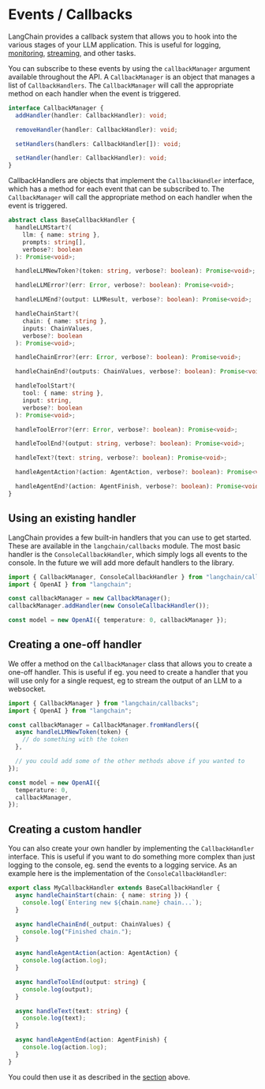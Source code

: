 # Events / Callbacks

LangChain provides a callback system that allows you to hook into the various stages of your LLM application. This is useful for logging, [monitoring](./tracing), [streaming](../modules/models/llms/additional_functionality#streaming-responses), and other tasks.

You can subscribe to these events by using the `callbackManager` argument available throughout the API. A `CallbackManager` is an object that manages a list of `CallbackHandlers`. The `CallbackManager` will call the appropriate method on each handler when the event is triggered.

```typescript
interface CallbackManager {
  addHandler(handler: CallbackHandler): void;

  removeHandler(handler: CallbackHandler): void;

  setHandlers(handlers: CallbackHandler[]): void;

  setHandler(handler: CallbackHandler): void;
}
```

CallbackHandlers are objects that implement the `CallbackHandler` interface, which has a method for each event that can be subscribed to. The `CallbackManager` will call the appropriate method on each handler when the event is triggered.

```typescript
abstract class BaseCallbackHandler {
  handleLLMStart?(
    llm: { name: string },
    prompts: string[],
    verbose?: boolean
  ): Promise<void>;

  handleLLMNewToken?(token: string, verbose?: boolean): Promise<void>;

  handleLLMError?(err: Error, verbose?: boolean): Promise<void>;

  handleLLMEnd?(output: LLMResult, verbose?: boolean): Promise<void>;

  handleChainStart?(
    chain: { name: string },
    inputs: ChainValues,
    verbose?: boolean
  ): Promise<void>;

  handleChainError?(err: Error, verbose?: boolean): Promise<void>;

  handleChainEnd?(outputs: ChainValues, verbose?: boolean): Promise<void>;

  handleToolStart?(
    tool: { name: string },
    input: string,
    verbose?: boolean
  ): Promise<void>;

  handleToolError?(err: Error, verbose?: boolean): Promise<void>;

  handleToolEnd?(output: string, verbose?: boolean): Promise<void>;

  handleText?(text: string, verbose?: boolean): Promise<void>;

  handleAgentAction?(action: AgentAction, verbose?: boolean): Promise<void>;

  handleAgentEnd?(action: AgentFinish, verbose?: boolean): Promise<void>;
}
```

## Using an existing handler

LangChain provides a few built-in handlers that you can use to get started. These are available in the `langchain/callbacks` module. The most basic handler is the `ConsoleCallbackHandler`, which simply logs all events to the console. In the future we will add more default handlers to the library.

```typescript
import { CallbackManager, ConsoleCallbackHandler } from "langchain/callbacks";
import { OpenAI } from "langchain";

const callbackManager = new CallbackManager();
callbackManager.addHandler(new ConsoleCallbackHandler());

const model = new OpenAI({ temperature: 0, callbackManager });
```

## Creating a one-off handler

We offer a method on the `CallbackManager` class that allows you to create a one-off handler. This is useful if eg. you need to create a handler that you will use only for a single request, eg to stream the output of an LLM to a websocket.

```typescript
import { CallbackManager } from "langchain/callbacks";
import { OpenAI } from "langchain";

const callbackManager = CallbackManager.fromHandlers({
  async handleLLMNewToken(token) {
    // do something with the token
  },

  // you could add some of the other methods above if you wanted to
});

const model = new OpenAI({
  temperature: 0,
  callbackManager,
});
```

## Creating a custom handler

You can also create your own handler by implementing the `CallbackHandler` interface. This is useful if you want to do something more complex than just logging to the console, eg. send the events to a logging service. As an example here is the implementation of the `ConsoleCallbackHandler`:

```typescript
export class MyCallbackHandler extends BaseCallbackHandler {
  async handleChainStart(chain: { name: string }) {
    console.log(`Entering new ${chain.name} chain...`);
  }

  async handleChainEnd(_output: ChainValues) {
    console.log("Finished chain.");
  }

  async handleAgentAction(action: AgentAction) {
    console.log(action.log);
  }

  async handleToolEnd(output: string) {
    console.log(output);
  }

  async handleText(text: string) {
    console.log(text);
  }

  async handleAgentEnd(action: AgentFinish) {
    console.log(action.log);
  }
}
```

You could then use it as described in the [section](#using-an-existing-handler) above.
